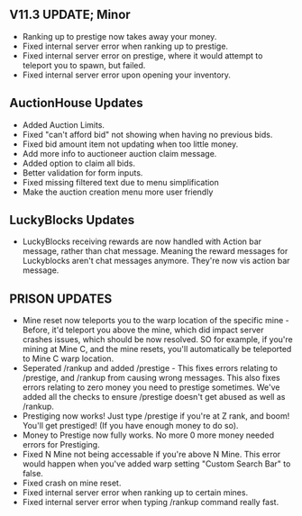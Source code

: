 ## V11.3 UPDATE; Minor

- Ranking up to prestige now takes away your money.
- Fixed internal server error when ranking up to prestige.
- Fixed internal server error on prestige, where it would attempt to teleport you to spawn, but failed.
- Fixed internal server error upon opening your inventory.

## AuctionHouse Updates
- Added Auction Limits.
- Fixed "can't afford bid" not showing when having no previous bids.
- Fixed bid amount item not updating when too little money.
- Add more info to auctioneer auction claim message.
- Added option to claim all bids.
- Better validation for form inputs.
- Fixed missing filtered text due to menu simplification
- Make the auction creation menu more user friendly

## LuckyBlocks Updates
- LuckyBlocks receiving rewards are now handled with Action bar message, rather than chat message. Meaning the reward messages for Luckyblocks aren't chat messages anymore. They're now vis action bar message.

## PRISON UPDATES

- Mine reset now teleports you to the warp location of the specific mine - Before, it'd teleport you above the mine, which did impact server crashes issues, which should be now resolved. SO for example, if you're mining at Mine C, and the mine resets, you'll automatically be teleported to Mine C warp location.
- Seperated /rankup and added /prestige - This fixes errors relating to /prestige, and /rankup from causing wrong messages. This also fixes errors relating to zero money you need to prestige sometimes. We've added all the checks to ensure /prestige doesn't get abused as well as /rankup.
- Prestiging now works! Just type /prestige if you're at Z rank, and boom! You'll get prestiged! (If you have enough money to do so).
- Money to Prestige now fully works. No more 0 more money needed errors for Prestiging.
- Fixed N Mine not being accessable if you're above N Mine. This error would happen when you've added warp setting "Custom Search Bar" to false.
- Fixed crash on mine reset.
- Fixed internal server error when ranking up to certain mines.
- Fixed internal server error when typing /rankup command really fast.
